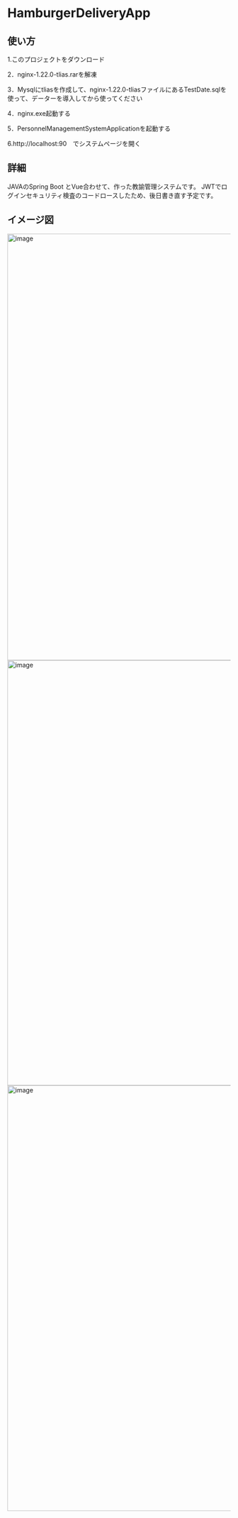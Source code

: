 # HamburgerDeliveryApp
## 使い方
1.このプロジェクトをダウンロード　

2．nginx-1.22.0-tlias.rarを解凍  

3．Mysqlにtliasを作成して、nginx-1.22.0-tliasファイルにあるTestDate.sqlを使って、データーを導入してから使ってください

4．nginx.exe起動する

5．PersonnelManagementSystemApplicationを起動する

6.http://localhost:90　でシステムページを開く

## 詳細
JAVAのSpring Boot とVue合わせて、作った教諭管理システムです。
JWTでログインセキュリティ検査のコードロースしたため、後日書き直す予定です。



## イメージ図　
<img width="962" alt="image" src="https://github.com/g8uy65f43/personnel_management_system-/assets/105122594/a354182f-52ed-4b6f-9141-b6de2a66e9ad">
<img width="959" alt="image" src="https://github.com/g8uy65f43/personnel_management_system-/assets/105122594/772ae0fb-1bf4-4831-8128-0232c124bb68">
<img width="960" alt="image" src="https://github.com/g8uy65f43/personnel_management_system-/assets/105122594/79974b56-bb98-4572-936a-4595fa372898">
